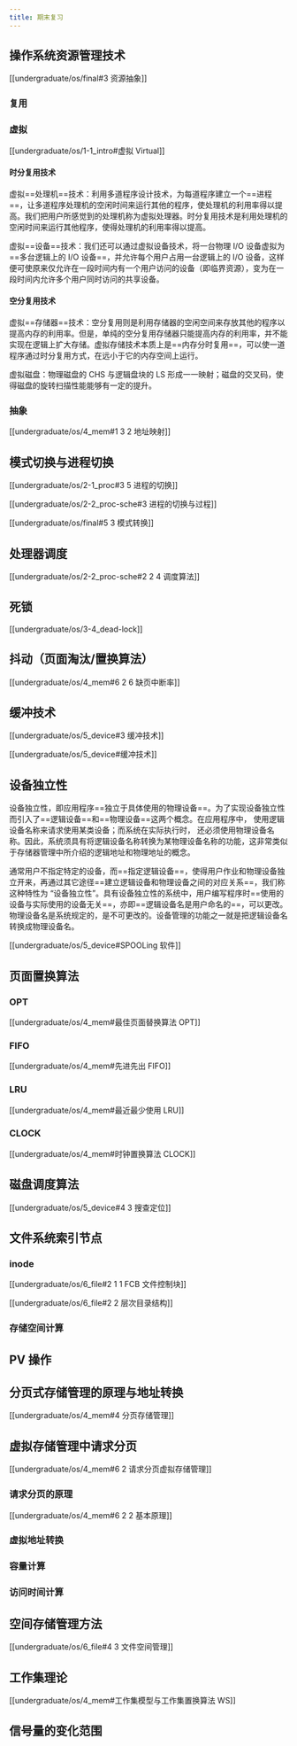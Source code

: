 ```yaml
---
title: 期末复习
---
```


## 操作系统资源管理技术

[[undergraduate/os/final#3 资源抽象]]

### 复用

### 虚拟

[[undergraduate/os/1-1_intro#虚拟 Virtual]]

#### 时分复用技术

虚拟==处理机==技术：利用多道程序设计技术，为每道程序建立一个==进程==，让多道程序处理机的空闲时间来运行其他的程序，使处理机的利用率得以提高。我们把用户所感觉到的处理机称为虚拟处理器。时分复用技术是利用处理机的空闲时间来运行其他程序，使得处理机的利用率得以提高。

虚拟==设备==技术：我们还可以通过虚拟设备技术，将一台物理 I/O 设备虚拟为==多台逻辑上的 I/O 设备==，并允许每个用户占用一台逻辑上的 I/O 设备，这样便可使原来仅允许在一段时间内有一个用户访问的设备（即临界资源），变为在一段时间内允许多个用户同时访问的共享设备。

#### 空分复用技术

虚拟==存储器==技术：空分复用则是利用存储器的空闲空间来存放其他的程序以提高内存的利用率。但是，单纯的空分复用存储器只能提高内存的利用率，并不能实现在逻辑上扩大存储。虚拟存储技术本质上是==内存分时复用==，可以使一道程序通过时分复用方式，在远小于它的内存空间上运行。

虚拟磁盘：物理磁盘的 CHS 与逻辑盘块的 LS 形成一一映射；磁盘的交叉码，使得磁盘的旋转扫描性能能够有一定的提升。

### 抽象

[[undergraduate/os/4_mem#1 3 2 地址映射]]

## 模式切换与进程切换

[[undergraduate/os/2-1_proc#3 5 进程的切换]]

[[undergraduate/os/2-2_proc-sche#3 进程的切换与过程]]

[[undergraduate/os/final#5 3 模式转换]]

## 处理器调度

[[undergraduate/os/2-2_proc-sche#2 2 4 调度算法]]

## 死锁

[[undergraduate/os/3-4_dead-lock]]

## 抖动（页面淘汰/置换算法）

[[undergraduate/os/4_mem#6 2 6 缺页中断率]]

## 缓冲技术

[[undergraduate/os/5_device#3 缓冲技术]]

[[undergraduate/os/5_device#缓冲技术]]

## 设备独立性

设备独立性，即应用程序==独立于具体使用的物理设备==。为了实现设备独立性而引入了==逻辑设备==和==物理设备==这两个概念。在应用程序中， 使用逻辑设备名称来请求使用某类设备；而系统在实际执行时， 还必须使用物理设备名称。因此，系统须具有将逻辑设备名称转换为某物理设备名称的功能，这非常类似于存储器管理中所介绍的逻辑地址和物理地址的概念。

通常用户不指定特定的设备，而==指定逻辑设备==，使得用户作业和物理设备独立开来，再通过其它途径==建立逻辑设备和物理设备之间的对应关系==，我们称这种特性为 “设备独立性”。具有设备独立性的系统中，用户编写程序时==使用的设备与实际使用的设备无关==，亦即==逻辑设备名是用户命名的==，可以更改。物理设备名是系统规定的，是不可更改的。设备管理的功能之一就是把逻辑设备名转换成物理设备名。

[[undergraduate/os/5_device#SPOOLing 软件]]

## 页面置换算法

### OPT

[[undergraduate/os/4_mem#最佳页面替换算法 OPT]]



### FIFO

[[undergraduate/os/4_mem#先进先出 FIFO]]

### LRU

[[undergraduate/os/4_mem#最近最少使用 LRU]]

### CLOCK

[[undergraduate/os/4_mem#时钟置换算法 CLOCK]]

## 磁盘调度算法

[[undergraduate/os/5_device#4 3 搜查定位]]

## 文件系统索引节点

### inode

[[undergraduate/os/6_file#2 1 1 FCB 文件控制块]]

[[undergraduate/os/6_file#2 2 层次目录结构]]

### 存储空间计算



## PV 操作

## 分页式存储管理的原理与地址转换

[[undergraduate/os/4_mem#4 分页存储管理]]

## 虚拟存储管理中请求分页

[[undergraduate/os/4_mem#6 2 请求分页虚拟存储管理]]

### 请求分页的原理

[[undergraduate/os/4_mem#6 2 2 基本原理]]

### 虚拟地址转换



### 容量计算

### 访问时间计算

## 空间存储管理方法

[[undergraduate/os/6_file#4 3 文件空间管理]]

## 工作集理论

[[undergraduate/os/4_mem#工作集模型与工作集置换算法 WS]]

## 信号量的变化范围


